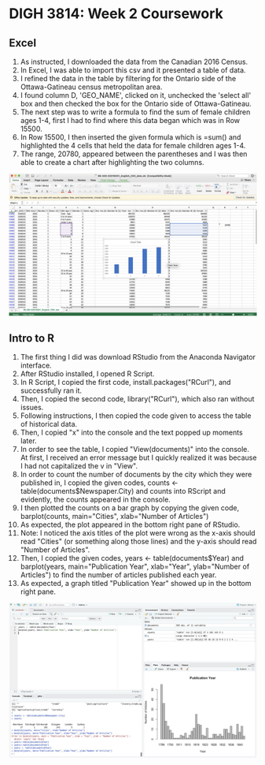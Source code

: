# DIGH 3814: Week 2 Coursework
## Excel
1. As instructed, I downloaded the data from the Canadian 2016 Census.
2. In Excel, I was able to import this csv and it presented a table of data.
3. I refined the data in the table by filtering for the Ontario side of the Ottawa-Gatineau census metropolitan area.
4. I found column D, 'GEO_NAME', clicked on it, unchecked the 'select all' box and then checked the box for the Ontario side of Ottawa-Gatineau.
5. The next step was to write a formula to find the sum of female children ages 1-4, first I had to find where this data began which was in Row 15500.
6.  In Row 15500, I then inserted the given formula which is =sum() and highlighted the 4 cells that held the data for female children ages 1-4.
7. The range, 20780, appeared between the parentheses and I was then able to create a chart after highlighting the two columns.

![excel screenshot](excel_screenshot.jpeg)
## Intro to R
1. The first thing I did was download RStudio from the Anaconda Navigator interface.
2. After RStudio installed, I opened R Script.
3. In R Script, I copied the first code, install.packages("RCurl"), and successfully ran it.
4. Then, I copied the second code, library("RCurl"), which also ran without issues.
5. Following instructions, I then copied the code given to access the table of historical data.
6. Then, I copied "x" into the console and the text popped up moments later.
7. In order to see the table, I copied "View(documents)" into the console. At first, I received an error message but I quickly realized it was because I had not capitalized the v in "View".
8. In order to count the number of documents by the city which they were published in, I copied the given codes, counts <- table(documents$Newspaper.City) and counts into RScript and evidently, the counts appeared in the console.
9. I then plotted the counts on a bar graph by copying the given code, barplot(counts, main="Cities", xlab="Number of Articles")
10. As expected, the plot appeared in the bottom right pane of RStudio.
11. Note: I noticed the axis titles of the plot were wrong as the x-axis should read "Cities" (or something along those lines) and the y-axis should read "Number of Articles".
12. Then, I copied the given codes, years <- table(documents$Year)
 and barplot(years, main="Publication Year", xlab="Year", ylab="Number of Articles") to find the number of articles published each year.
 13. As expected, a graph titled "Publication Year" showed up in the bottom right pane.

 ![RStudio screenshot](RStudio_screenshot.jpeg)
